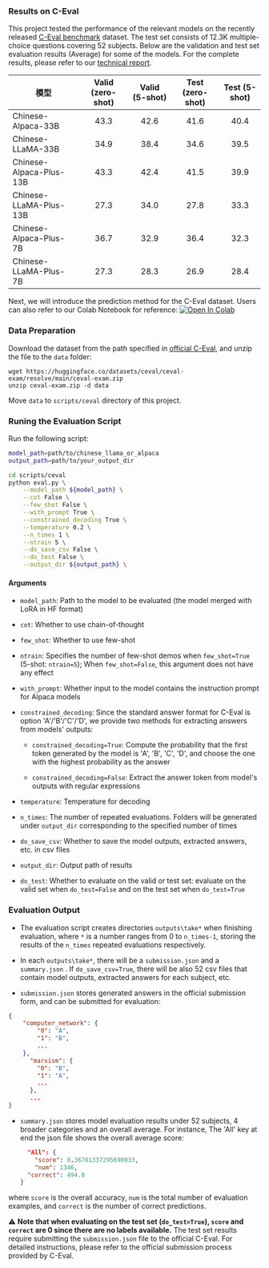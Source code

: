 ### Results on C-Eval

This project tested the performance of the relevant models on the recently released [C-Eval benchmark]((https://cevalbenchmark.com)) dataset. The test set consists of 12.3K multiple-choice questions covering 52 subjects. Below are the validation and test set evaluation results (Average) for some of the models. For the complete results, please refer to our [technical report](https://arxiv.org/abs/2304.08177).

| 模型                    | Valid (zero-shot) | Valid (5-shot) | Test (zero-shot) | Test (5-shot) |
| ----------------------- | :---------------: | :------------: | :--------------: | :-----------: |
| Chinese-Alpaca-33B      |       43.3        |      42.6      |       41.6       |     40.4      |
| Chinese-LLaMA-33B       |       34.9        |      38.4      |       34.6       |     39.5      |
| Chinese-Alpaca-Plus-13B |       43.3        |      42.4      |       41.5       |     39.9      |
| Chinese-LLaMA-Plus-13B  |       27.3        |      34.0      |       27.8       |     33.3      |
| Chinese-Alpaca-Plus-7B  |       36.7        |      32.9      |       36.4       |     32.3      |
| Chinese-LLaMA-Plus-7B   |       27.3        |      28.3      |       26.9       |     28.4      |

Next, we will introduce the prediction method for the C-Eval dataset. Users can also refer to our Colab Notebook for reference: <a href="https://colab.research.google.com/drive/12YewimRT7JuqJGOejxN7YG8jq2de4DnF?usp=sharing" target="_parent"><img src="https://colab.research.google.com/assets/colab-badge.svg" alt="Open In Colab"/></a>

### Data Preparation
Download the dataset from the path specified in [official C-Eval](https://github.com/SJTU-LIT/ceval "Markdown"), and unzip the file to the `data` folder:
```
wget https://huggingface.co/datasets/ceval/ceval-exam/resolve/main/ceval-exam.zip
unzip ceval-exam.zip -d data
```
Move `data` to `scripts/ceval` directory of this project.

### Runing the Evaluation Script

Run the following script: 
```bash
model_path=path/to/chinese_llama_or_alpaca
output_path=path/to/your_output_dir

cd scripts/ceval
python eval.py \
    --model_path ${model_path} \
    --cot False \
    --few_shot False \
    --with_prompt True \
    --constrained_decoding True \
    --temperature 0.2 \
    --n_times 1 \
    --ntrain 5 \
    --do_save_csv False \
    --do_test False \
    --output_dir ${output_path} \
```

#### Arguments

* `model_path`: Path to the model to be evaluated (the model merged with LoRA in HF format)

* `cot`: Whether to use chain-of-thought

* `few_shot`: Whether to use few-shot

* `ntrain`: Specifies the number of few-shot demos when `few_shot=True` (5-shot: `ntrain=5`); When `few_shot=False`, this argument does not have any effect

* `with_prompt`: Whether input to the model contains the instruction prompt for Alpaca models

* `constrained_decoding`: Since the standard answer format for C-Eval is option 'A'/'B'/'C'/'D', we provide two methods for extracting answers from models' outputs:

  * `constrained_decoding=True`: Compute the probability that the first token generated by the model is 'A', 'B', 'C', 'D', and choose the one with the highest probability as the answer

  * `constrained_decoding=False`: Extract the answer token from model's outputs with regular expressions

* `temperature`: Temperature for decoding

* `n_times`: The number of repeated evaluations. Folders will be generated under `output_dir` corresponding to the specified number of times

* `do_save_csv`: Whether to save the model outputs, extracted answers, etc. in csv files

* `output_dir`: Output path of results

* `do_test`: Whether to evaluate on the valid or test set: evaluate on the valid set when `do_test=False` and on the test set when `do_test=True`


### Evaluation Output
- The evaluation script creates directories `outputs\take*` when finishing evaluation,  where `*` is a number ranges from 0 to `n_times-1`, storing the results of the `n_times` repeated evaluations respectively.

- In each `outputs\take*`, there will be a `submission.json` and a `summary.json` . If `do_save_csv=True`, there will be also 52 csv files that contain model outputs, extracted answers for each subject, etc.

*  `submission.json` stores generated answers in the official submission form, and can be submitted for evaluation:

  ```json
  {
      "computer_network": {
          "0": "A",
          "1": "B",
          ...
      },
        "marxism": {
          "0": "B",
          "1": "A",
          ...
        },
    	...
  }
  ```


* `summary.json` stores model evaluation results under 52 subjects, 4 broader categories and an overall average. For instance, The 'All' key at end the json file shows the overall average score: 

  ```json
	"All": {
	  "score": 0.36701337295690933,
	  "num": 1346,
    "correct": 494.0
  }
  ```

 where  `score` is the overall accuracy, `num` is the total number of evaluation examples, and `correct` is the number of correct predictions. 

⚠️ **Note that when evaluating on the test set (`do_test=True`), `score` and `correct` are 0 since there are no labels available.** The test set results require submitting the `submission.json` file to the official C-Eval. For detailed instructions, please refer to the official submission process provided by C-Eval.
